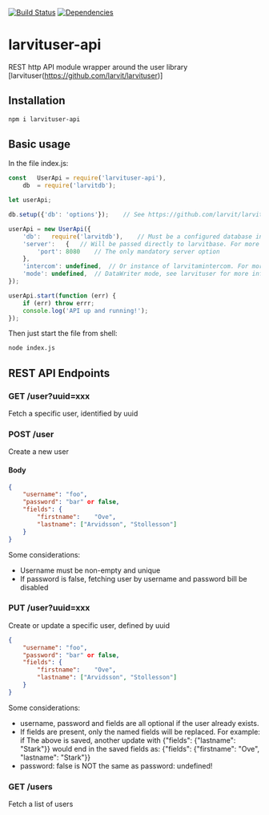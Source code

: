 [![Build Status](https://travis-ci.org/larvit/larvituser-api.svg?branch=master)](https://travis-ci.org/larvit/larvituser-api) [![Dependencies](https://david-dm.org/larvit/larvituser-api.svg)](https://david-dm.org/larvit/larvituser-api.svg)

# larvituser-api

REST http API module wrapper around the user library [larvituser(https://github.com/larvit/larvituser)]

## Installation

```bash
npm i larvituser-api
```

## Basic usage

In the file index.js:

```javascript
const	UserApi	= require('larvituser-api'),
	db	= require('larvitdb');

let	userApi;

db.setup({'db': 'options'});	// See https://github.com/larvit/larvitdb for details

userApi	= new UserApi({
	'db':	require('larvitdb'),	// Must be a configured database instance
	'server':	{	// Will be passed directly to larvitbase. For more info see: https://github.com/larvit/larvitbase
		'port':	8080	// The only mandatory server option
	},
	'intercom':	undefined,	// Or instance of larvitamintercom. For more info see: https://github.com/larvit/larvitamintercom
	'mode':	undefined,	// DataWriter mode, see larvituser for more info: https://github.com/larvit/larvituser
});

userApi.start(function (err) {
	if (err) throw errr;
	console.log('API up and running!');
});
```

Then just start the file from shell:

```bash
node index.js
```

## REST API Endpoints

### GET /user?uuid=xxx

Fetch a specific user, identified by uuid

### POST /user

Create a new user

#### Body

```json
{
	"username":	"foo",
	"password":	"bar" or false,
	"fields": {
		"firstname":	"Ove",
		"lastname":	["Arvidsson", "Stollesson"]
	}
}
```

Some considerations:

* Username must be non-empty and unique
* If password is false, fetching user by username and password bill be disabled

### PUT /user?uuid=xxx

Create or update a specific user, defined by uuid

```json
{
	"username":	"foo",
	"password":	"bar" or false,
	"fields": {
		"firstname":	"Ove",
		"lastname":	["Arvidsson", "Stollesson"]
	}
}
```

Some considerations:

* username, password and fields are all optional if the user already exists.
* If fields are present, only the named fields will be replaced. For example: if The above is saved, another update with {"fields": {"lastname": "Stark"}} would end in the saved fields as: {"fields": {"firstname": "Ove", "lastname": "Stark"}}
* password: false is NOT the same as password: undefined!

### GET /users

Fetch a list of users
